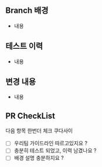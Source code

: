 ## Branch 배경
- 내용

## 테스트 이력
- 내용

## 변경 내용
- 내용

## PR CheckList
다음 항목 한번더 체크 쿠다사이

- [ ] 우리팀 가이드라인 따르고있지요 ?
- [ ] 충분히 테스트 되었고, 이력 남겼나요 ?
- [ ] 배경 설명 충분하지요 ?
